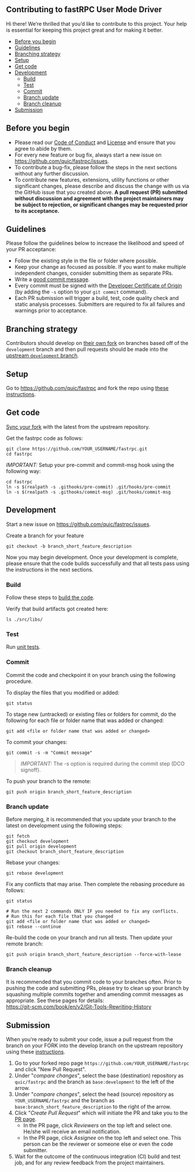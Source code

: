 ## Contributing to fastRPC User Mode Driver

Hi there!
We’re thrilled that you’d like to contribute to this project.
Your help is essential for keeping this project great and for making it better.

- [Before you begin](#before-you-begin)
- [Guidelines](#guidelines)
- [Branching strategy](#branching-strategy)
- [Setup](#setup)
- [Get code](#get-code)
- [Development](#development)
  * [Build](#build)
  * [Test](#test)
  * [Commit](#commit)
  * [Branch update](#branch-update)
  * [Branch cleanup](#branch-cleanup)
- [Submission](#submission)

## Before you begin
- Please read our [Code of Conduct](CODE-OF-CONDUCT.md) and [License](LICENSE) and ensure that you agree to abide by them.
- For every new feature or bug fix, always start a new issue on https://github.com/quic/fastrpc/issues.
- To contribute a bug-fix, please follow the steps in the next sections without any further discussion.
- To contribute new features, extensions, utility functions or other significant changes, please describe and discuss the change with us via the GitHub issue that you created above. **A pull request (PR) submitted without discussion and agreement with the project maintainers may be subject to rejection, or significant changes may be requested prior to its acceptance.**

## Guidelines
Please follow the guidelines below to increase the likelihood and speed of your PR acceptance:
- Follow the existing style in the file or folder where possible.
- Keep your change as focused as possible. If you want to make multiple independent changes, consider submitting them as separate PRs.
- Write a [good commit message](http://tbaggery.com/2008/04/19/a-note-about-git-commit-messages.html).
- Every commit must be signed with the [Developer Certificate of Origin](https://developercertificate.org) (by adding the `-s` option to your `git commit` command).
- Each PR submission will trigger a build, test, code quality check and static analysis processes. Submitters are required to fix all failures and warnings prior to acceptance.

## Branching strategy
Contributors should develop on [their own fork](https://help.github.com/en/github/getting-started-with-github/fork-a-repo) on branches based off of the `development` branch and then pull requests should be made into the [upstream `development` branch](https://github.com/quic/fastrpc/tree/development).

## Setup
Go to https://github.com/quic/fastrpc and fork the repo using [these instructions](https://help.github.com/en/github/getting-started-with-github/fork-a-repo).

## Get code
[Sync your fork](https://help.github.com/en/github/collaborating-with-issues-and-pull-requests/syncing-a-fork) with the latest from the upstream repository.

Get the fastrpc code as follows:
```
git clone https://github.com/YOUR_USERNAME/fastrpc.git
cd fastrpc
```
*IMPORTANT:* Setup your pre-commit and commit-msg hook using the following way:
```
cd fastrpc
ln -s $(realpath -s .githooks/pre-commit) .git/hooks/pre-commit
ln -s $(realpath -s .githooks/commit-msg) .git/hooks/commit-msg
```

## Development
Start a new issue on https://github.com/quic/fastrpc/issues.

Create a branch for your feature
```
git checkout -b branch_short_feature_description
```

Now you may begin development. Once your development is complete, please ensure that the code builds successfully and that all tests pass using the instructions in the next sections.

### Build
Follow these steps to [build the code](https://github.com/quic/fastrpc/tree/development?tab=readme-ov-file#build--installation).

Verify that build artifacts got created here:
```
ls ./src/libs/
```

### Test
Run [unit tests](https://github.com/quic/fastrpc/tree/development?tab=readme-ov-file#testing).

### Commit
Commit the code and checkpoint it on your branch using the following procedure.

To display the files that you modified or added:
```
git status
```

To stage new (untracked) or existing files or folders for commit, do the following for each file or folder name that was added or changed:
```
git add <file or folder name that was added or changed>
```

To commit your changes:
```
git commit -s -m "Commit message"
```
>*IMPORTANT:* The -s option is required during the commit step (DCO signoff).

To push your branch to the remote:
```
git push origin branch_short_feature_description
```

### Branch update
Before merging, it is recommended that you update your branch to the latest on development using the following steps:
```
git fetch
git checkout development
git pull origin development
git checkout branch_short_feature_description
```
Rebase your changes:
```
git rebase development
```
Fix any conflicts that may arise. Then complete the rebasing procedure as follows:
```
git status

# Run the next 2 commands ONLY IF you needed to fix any conflicts.
# Run this for each file that you changed
git add <file or folder name that was added or changed>
git rebase --continue
```
Re-build the code on your branch and run all tests. Then update your remote branch:
```
git push origin branch_short_feature_description --force-with-lease
```

### Branch cleanup
It is recommended that you commit code to your branches often. Prior to pushing the code and submitting PRs, please try to clean up your branch by squashing multiple commits together and amending commit messages as appropriate. See these pages for details:  
https://git-scm.com/book/en/v2/Git-Tools-Rewriting-History 

## Submission
When you're ready to submit your code, issue a pull request from the branch on your FORK into the develop branch on the upstream repository using these [instructions](https://help.github.com/en/github/collaborating-with-issues-and-pull-requests/creating-a-pull-request-from-a-fork).
1. Go to your forked repo page `https://github.com/YOUR_USERNAME/fastrpc` and click "New Pull Request".
1. Under "*compare changes*", select the base (destination) repository as `quic/fastrpc` and the branch as `base:development` to the left of the arrow.
1. Under "*compare changes*", select the head (source) repository as `YOUR_USERNAME/fastrpc` and the branch as `base:branch_short_feature_description` to the right of the arrow.
1. Click "*Create Pull Request*" which will initiate the PR and take you to the [PR page](https://github.com/quic/fastrpc/pulls).
    - In the PR page, click *Reviewers* on the top left and select one. He/she will receive an email notification.
    - In the PR page, click *Assignee* on the top left and select one. This person can be the reviewer or someone else or even the code submitter.
1. Wait for the outcome of the continuous integration (CI) build and test job, and for any review feedback from the project maintainers.